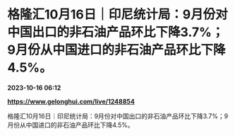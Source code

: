 # 格隆汇10月16日｜印尼统计局：9月份对中国出口的非石油产品环比下降3.7%；9月份从中国进口的非石油产品环比下降4.5%。

**2023-10-16 06:12**

**https://www.gelonghui.com/live/1248854**

格隆汇10月16日｜印尼统计局：9月份对中国出口的非石油产品环比下降3.7%；9月份从中国进口的非石油产品环比下降4.5%。